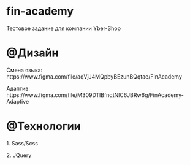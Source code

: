 # fin-academy
Тестовое задание для компании Yber-Shop

<h1>@Дизайн</h1>
  <p>Смена языка: https://www.figma.com/file/aqVjJ4MQpbyBEzunBQqtae/FinAcademy</p>
  <p>Адаптив: https://www.figma.com/file/M309DTlBfnqtNlC6JBRw6g/FinAcademy-Adaptive</p>
<h1>@Технологии</h1>
 <p>1. Sass/Scss</p>
 <p>2. JQuery</p>
